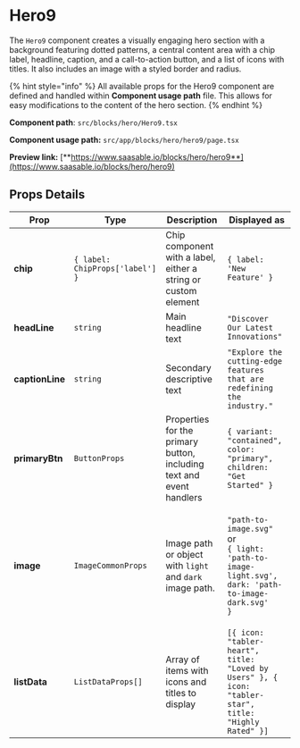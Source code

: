 # Hero9

The `Hero9` component creates a visually engaging hero section with a background featuring dotted patterns, a central content area with a chip label, headline, caption, and a call-to-action button, and a list of icons with titles. It also includes an image with a styled border and radius.

{% hint style="info" %}
All available props for the Hero9 component are defined and handled within **Component usage path** file. This allows for easy modifications to the content of the hero section.
{% endhint %}

**Component path**: `src/blocks/hero/Hero9.tsx`

**Component usage path:**  `src/app/blocks/hero/hero9/page.tsx`

**Preview link:** [**https://www.saasable.io/blocks/hero/hero9**](https://www.saasable.io/blocks/hero/hero9)

## Props Details

| Prop            | Type                            | Description                                                          | Displayed as                                                                                                                         |
| --------------- | ------------------------------- | -------------------------------------------------------------------- | ------------------------------------------------------------------------------------------------------------------------------------ |
| **chip**        | `{ label: ChipProps['label'] }` | Chip component with a label, either a string or custom element       | `{ label: 'New Feature' }`                                                                                                           |
| **headLine**    | `string`                        | Main headline text                                                   | `"Discover Our Latest Innovations"`                                                                                                  |
| **captionLine** | `string`                        | Secondary descriptive text                                           | `"Explore the cutting-edge features that are redefining the industry."`                                                              |
| **primaryBtn**  | `ButtonProps`                   | Properties for the primary button, including text and event handlers | `{ variant: "contained", color: "primary", children: "Get Started" }`                                                                |
| **image**       | `ImageCommonProps`              | Image path or object with `light` and `dark` image path.             | <p><code>"path-to-image.svg"</code><br> or <br><code>{ light: 'path-to-image-light.svg', dark: 'path-to-image-dark.svg' }</code></p> |
| **listData**    | `ListDataProps[]`               | Array of items with icons and titles to display                      | `[{ icon: "tabler-heart", title: "Loved by Users" }, { icon: "tabler-star", title: "Highly Rated" }]`                                |
